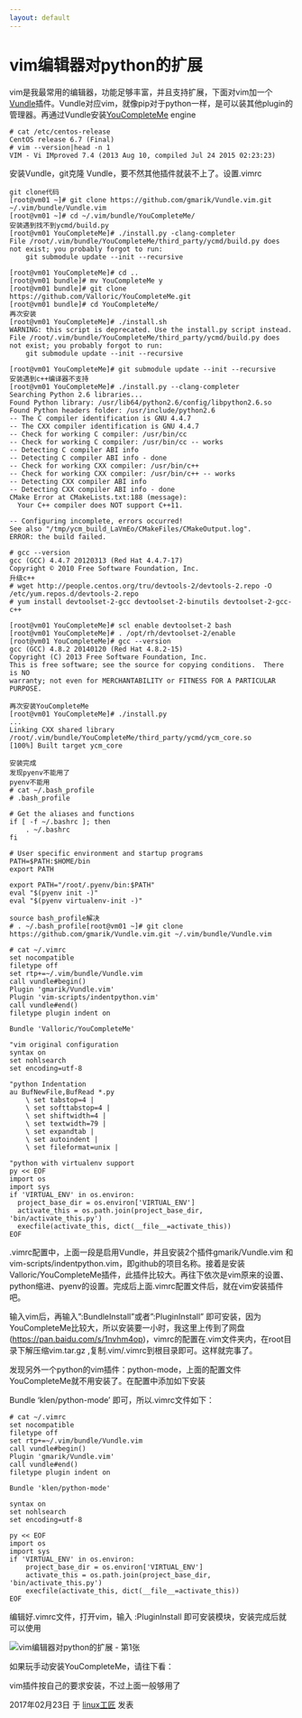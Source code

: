 ```yaml
---
layout: default
---
```


# vim编辑器对python的扩展

vim是我最常用的编辑器，功能足够丰富，并且支持扩展，下面对vim加一个[Vundle](https://github.com/VundleVim/Vundle.vim)插件。Vundle对应vim，就像pip对于python一样，是可以装其他plugin的管理器。再通过Vundle安装[YouCompleteMe](https://github.com/Valloric/YouCompleteMe) engine

```
# cat /etc/centos-release
CentOS release 6.7 (Final)
# vim --version|head -n 1
VIM - Vi IMproved 7.4 (2013 Aug 10, compiled Jul 24 2015 02:23:23)
```

安装Vundle，git克隆 Vundle，要不然其他插件就装不上了。设置.vimrc

```
git clone代码
[root@vm01 ~]# git clone https://github.com/gmarik/Vundle.vim.git ~/.vim/bundle/Vundle.vim
[root@vm01 ~]# cd ~/.vim/bundle/YouCompleteMe/
安装遇到找不到ycmd/build.py
[root@vm01 YouCompleteMe]# ./install.py -clang-completer
File /root/.vim/bundle/YouCompleteMe/third_party/ycmd/build.py does not exist; you probably forgot to run:
	git submodule update --init --recursive
 
[root@vm01 YouCompleteMe]# cd ..
[root@vm01 bundle]# mv YouCompleteMe y
[root@vm01 bundle]# git clone https://github.com/Valloric/YouCompleteMe.git
[root@vm01 bundle]# cd YouCompleteMe/
再次安装
[root@vm01 YouCompleteMe]# ./install.sh
WARNING: this script is deprecated. Use the install.py script instead.
File /root/.vim/bundle/YouCompleteMe/third_party/ycmd/build.py does not exist; you probably forgot to run:
	git submodule update --init --recursive
 
[root@vm01 YouCompleteMe]# git submodule update --init --recursive
安装遇到c++编译器不支持
[root@vm01 YouCompleteMe]# ./install.py --clang-completer
Searching Python 2.6 libraries...
Found Python library: /usr/lib64/python2.6/config/libpython2.6.so
Found Python headers folder: /usr/include/python2.6
-- The C compiler identification is GNU 4.4.7
-- The CXX compiler identification is GNU 4.4.7
-- Check for working C compiler: /usr/bin/cc
-- Check for working C compiler: /usr/bin/cc -- works
-- Detecting C compiler ABI info
-- Detecting C compiler ABI info - done
-- Check for working CXX compiler: /usr/bin/c++
-- Check for working CXX compiler: /usr/bin/c++ -- works
-- Detecting CXX compiler ABI info
-- Detecting CXX compiler ABI info - done
CMake Error at CMakeLists.txt:188 (message):
  Your C++ compiler does NOT support C++11.
 
-- Configuring incomplete, errors occurred!
See also "/tmp/ycm_build_LaVmEo/CMakeFiles/CMakeOutput.log".
ERROR: the build failed.
 
# gcc --version
gcc (GCC) 4.4.7 20120313 (Red Hat 4.4.7-17)
Copyright © 2010 Free Software Foundation, Inc.
升级c++
# wget http://people.centos.org/tru/devtools-2/devtools-2.repo -O /etc/yum.repos.d/devtools-2.repo
# yum install devtoolset-2-gcc devtoolset-2-binutils devtoolset-2-gcc-c++
 
[root@vm01 YouCompleteMe]# scl enable devtoolset-2 bash
[root@vm01 YouCompleteMe]# . /opt/rh/devtoolset-2/enable
[root@vm01 YouCompleteMe]# gcc --version
gcc (GCC) 4.8.2 20140120 (Red Hat 4.8.2-15)
Copyright (C) 2013 Free Software Foundation, Inc.
This is free software; see the source for copying conditions.  There is NO
warranty; not even for MERCHANTABILITY or FITNESS FOR A PARTICULAR PURPOSE.
 
再次安装YouCompleteMe
[root@vm01 YouCompleteMe]# ./install.py
...
Linking CXX shared library /root/.vim/bundle/YouCompleteMe/third_party/ycmd/ycm_core.so
[100%] Built target ycm_core
 
安装完成
发现pyenv不能用了
pyenv不能用
# cat ~/.bash_profile
# .bash_profile
 
# Get the aliases and functions
if [ -f ~/.bashrc ]; then
	. ~/.bashrc
fi
 
# User specific environment and startup programs
PATH=$PATH:$HOME/bin
export PATH
 
export PATH="/root/.pyenv/bin:$PATH"
eval "$(pyenv init -)"
eval "$(pyenv virtualenv-init -)"
 
source bash_profile解决
# . ~/.bash_profile[root@vm01 ~]# git clone https://github.com/gmarik/Vundle.vim.git ~/.vim/bundle/Vundle.vim
 
# cat ~/.vimrc
set nocompatible
filetype off
set rtp+=~/.vim/bundle/Vundle.vim
call vundle#begin()
Plugin 'gmarik/Vundle.vim'
Plugin 'vim-scripts/indentpython.vim'
call vundle#end()            
filetype plugin indent on 
 
Bundle 'Valloric/YouCompleteMe'
 
"vim original configuration
syntax on
set nohlsearch
set encoding=utf-8
 
"python Indentation
au BufNewFile,BufRead *.py
    \ set tabstop=4 |
    \ set softtabstop=4 |
    \ set shiftwidth=4 |
    \ set textwidth=79 |
    \ set expandtab |
    \ set autoindent |
    \ set fileformat=unix |
 
"python with virtualenv support
py << EOF
import os
import sys
if 'VIRTUAL_ENV' in os.environ:
  project_base_dir = os.environ['VIRTUAL_ENV']
  activate_this = os.path.join(project_base_dir, 'bin/activate_this.py')
  execfile(activate_this, dict(__file__=activate_this))
EOF
```

.vimrc配置中，上面一段是启用Vundle，并且安装2个插件gmarik/Vundle.vim 和 vim-scripts/indentpython.vim，即github的项目名称。接着是安装Valloric/YouCompleteMe插件，此插件比较大。再往下依次是vim原来的设置、python缩进、pyenv的设置。完成后上面.vimrc配置文件后，就在vim安装插件吧。

输入vim后，再输入”:BundleInstall”或者”:PluginInstall” 即可安装，因为YouCompleteMe比较大，所以安装要一小时，我这里上传到了网盘(https://pan.baidu.com/s/1nvhm4op)，vimrc的配置在.vim文件夹内，在root目录下解压缩vim.tar.gz ,复制.vim/.vimrc到根目录即可。这样就完事了。

发现另外一个python的vim插件：python-mode，上面的配置文件YouCompleteMe就不用安装了。在配置中添加如下安装

Bundle ‘klen/python-mode’ 即可，所以.vimrc文件如下：

```
# cat ~/.vimrc 
set nocompatible
filetype off
set rtp+=~/.vim/bundle/Vundle.vim
call vundle#begin()
Plugin 'gmarik/Vundle.vim'
call vundle#end()            
filetype plugin indent on 
 
Bundle 'klen/python-mode'
 
syntax on
set nohlsearch
set encoding=utf-8
 
py << EOF
import os
import sys
if 'VIRTUAL_ENV' in os.environ:
	project_base_dir = os.environ['VIRTUAL_ENV']
	activate_this = os.path.join(project_base_dir, 'bin/activate_this.py')
	execfile(activate_this, dict(__file__=activate_this))
EOF
```

编辑好.vimrc文件，打开vim，输入 :PluginInstall 即可安装模块，安装完成后就可以使用

![vim编辑器对python的扩展 - 第1张](../images/2017/02/QQ20170223-174401@2x.png)

如果玩手动安装YouCompleteMe，请往下看：

vim插件按自己的要求安装，不过上面一般够用了

2017年02月23日 于 [linux工匠](https://bbotte.github.io/) 发表


